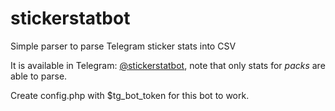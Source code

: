 # stickerstatbot
Simple parser to parse Telegram sticker stats into CSV

It is available in Telegram: [@stickerstatbot](https://t.me/stickerstatbot), note that only stats for *packs* are able to parse.

Create config.php with $tg_bot_token for this bot to work.

